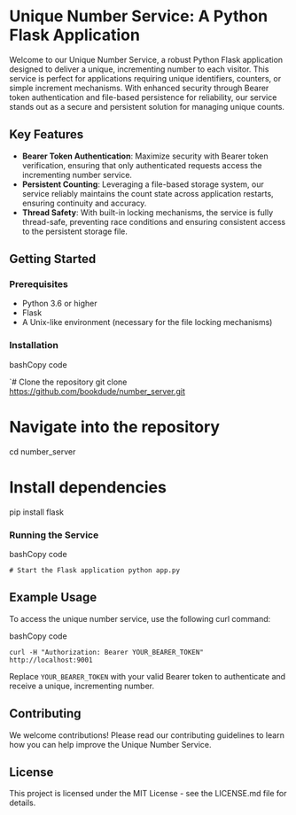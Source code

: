# Unique Number Service: A Python Flask Application

Welcome to our Unique Number Service, a robust Python Flask application designed to deliver a unique, incrementing number to each visitor. This service is perfect for applications requiring unique identifiers, counters, or simple increment mechanisms. With enhanced security through Bearer token authentication and file-based persistence for reliability, our service stands out as a secure and persistent solution for managing unique counts.

## Key Features

-   **Bearer Token Authentication**: Maximize security with Bearer token verification, ensuring that only authenticated requests access the incrementing number service.
-   **Persistent Counting**: Leveraging a file-based storage system, our service reliably maintains the count state across application restarts, ensuring continuity and accuracy.
-   **Thread Safety**: With built-in locking mechanisms, the service is fully thread-safe, preventing race conditions and ensuring consistent access to the persistent storage file.

## Getting Started

### Prerequisites

-   Python 3.6 or higher
-   Flask
-   A Unix-like environment (necessary for the file locking mechanisms)

### Installation

bashCopy code

`# Clone the repository
git clone https://github.com/bookdude/number_server.git

# Navigate into the repository
cd number_server

# Install dependencies
pip install flask

### Running the Service

bashCopy code

`# Start the Flask application
python app.py` 

## Example Usage

To access the unique number service, use the following curl command:

bashCopy code

`curl -H "Authorization: Bearer YOUR_BEARER_TOKEN" http://localhost:9001` 

Replace `YOUR_BEARER_TOKEN` with your valid Bearer token to authenticate and receive a unique, incrementing number.

## Contributing

We welcome contributions! Please read our contributing guidelines to learn how you can help improve the Unique Number Service.

## License

This project is licensed under the MIT License - see the LICENSE.md file for details.
